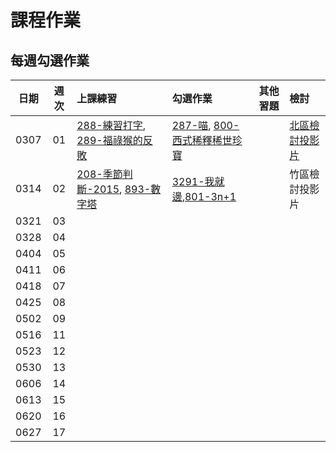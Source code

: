 # 課程作業

## 每週勾選作業

| 日期  | 週次 | 上課練習                                 | 勾選作業               | 其他習題                                  | 檢討               |
| :---: | :--: | :--------------------------------------- | :----------------- | :----------------------------------- | :--------------- |
| 0307 |  01  | [288-練習打字][neoj288], [289-福祿猴的反敗][neoj289] | [287-喵][neoj287], [800-西式稀釋稀世珍寶][neoj800] |  | [北區檢討投影片][tp-hw1-review] |
| 0314 |  02  | [208-季節判斷-2015][neoj208], [893-數字塔][neoj893] | [3291-我就邊][neoj3291],[801-3n+1][neoj801]|  |竹區檢討投影片|
| 0321 |  03  |  |  |  |  |
| 0328 |  04  |  |  |  |  |
| 0404 |  05  |  |  |  |  |
| 0411 |  06  |  |  |  |  |
| 0418 |  07  |  |  |  |  |
| 0425 |  08  |  |  |  |  |
| 0502 |  09  |  |  |  |  |
| 0516 |  11  |  |  |  |  |
| 0523 |  12  |  |  |  |  |
| 0530 |  13  |  |  |  |  |
| 0606 |  14  |  |  |  |  |
| 0613 |  15  |  |  |  |  |
| 0620 |  16  |  |  |  |  |
| 0627 |  17  |  |  |  |  |

[neoj288]: https://neoj.sprout.tw/problem/288/
[neoj289]: https://neoj.sprout.tw/problem/289/
[neoj287]: https://neoj.sprout.tw/problem/287/
[neoj800]: https://neoj.sprout.tw/problem/800/
[neoj208]: https://neoj.sprout.tw/problem/208/
[neoj893]: https://neoj.sprout.tw/problem/893/

[neoj3291]: https://neoj.sprout.tw/problem/3291/
[neoj801]: https://neoj.sprout.tw/problem/801/

[tp-hw1-review]: https://www.csie.ntu.edu.tw/~b06902029/reveal.js/Sprout/2020/HW-review/#/
[hc-hw2-review]: https://slides.com/tunchinkao/deck/fullscreen
